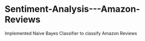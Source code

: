 # Sentiment-Analysis---Amazon-Reviews
Implemented Naive Bayes Classifier to classify Amazon Reviews
